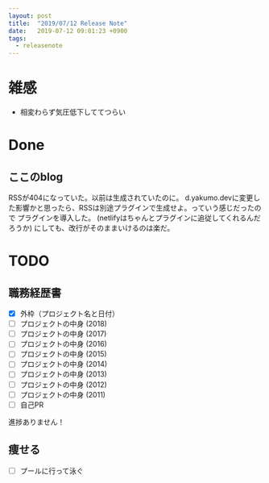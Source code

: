 ```yaml
---
layout: post
title:  "2019/07/12 Release Note"
date:   2019-07-12 09:01:23 +0900
tags:
  - releasenote
---
```

# 雑感

* 相変わらず気圧低下しててつらい

# Done

## ここのblog

RSSが404になっていた。以前は生成されていたのに。
d.yakumo.devに変更した影響かと思ったら、RSSは別途プラグインで生成せよ。っていう感じだったので
プラグインを導入した。 (netlifyはちゃんとプラグインに追従してくれるんだろうか)
にしても、改行がそのままいけるのは楽だ。

# TODO 

## 職務経歴書

- [x] 外枠（プロジェクト名と日付）
- [ ] プロジェクトの中身 (2018)
- [ ] プロジェクトの中身 (2017)
- [ ] プロジェクトの中身 (2016)
- [ ] プロジェクトの中身 (2015)
- [ ] プロジェクトの中身 (2014)
- [ ] プロジェクトの中身 (2013)
- [ ] プロジェクトの中身 (2012)
- [ ] プロジェクトの中身 (2011)
- [ ] 自己PR

進捗ありません！

## 痩せる

- [ ] プールに行って泳ぐ

